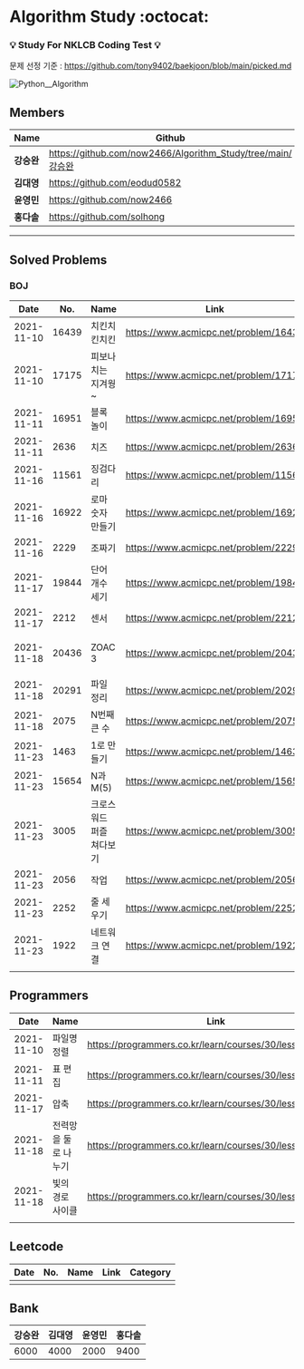 # Algorithm Study :octocat:

###  :bulb: Study For NKLCB Coding Test 💡
문제 선정 기준 : https://github.com/tony9402/baekjoon/blob/main/picked.md

![Python__Algorithm](https://user-images.githubusercontent.com/57916633/141115052-63522b4d-c507-4ec7-8ddd-b4293ca7a5c2.png)

## Members

|Name|Github|Blog|
|------|---|---|
|**강승완**|https://github.com/now2466/Algorithm_Study/tree/main/강승완|https://velog.io/@sdubee10|
|**김대영**|https://github.com/eodud0582|https://velog.io/@eodud0582|
|**윤영민**|https://github.com/now2466|https://velog.io/@now2466|
|**홍다솔**|https://github.com/solhong|https://velog.io/@do-it|

---
## Solved Problems

### BOJ

|Date|No.|Name|Link|Category|
|------|------|-----|-----|-----|
|2021-11-10|16439|치킨치킨치킨|https://www.acmicpc.net/problem/16439|DFS,BruteForce|
|2021-11-10|17175|피보나치는 지겨웡~|https://www.acmicpc.net/problem/17175|DP|
|2021-11-11|16951|블록 놀이|https://www.acmicpc.net/problem/16951|BruteForce|
|2021-11-11|2636|치즈|https://www.acmicpc.net/problem/2636|BFS|
|2021-11-16|11561|징검다리|https://www.acmicpc.net/problem/11561|BinarySearch,수학|
|2021-11-16|16922|로마 숫자 만들기|https://www.acmicpc.net/problem/16922|BruteForce, Backtracking|
|2021-11-16|2229|조짜기|https://www.acmicpc.net/problem/2229|다이나믹|
|2021-11-17|19844|단어 개수 세기|https://www.acmicpc.net/problem/19844|구현,문자열|
|2021-11-17|2212|센서|https://www.acmicpc.net/problem/2212|그리디,정렬|
|2021-11-18|20436|ZOAC 3|https://www.acmicpc.net/problem/20436|구현,시뮬레이션,런타임 전의 전처리|
|2021-11-18|20291|파일 정리|https://www.acmicpc.net/problem/20291|문자열,정렬,파싱|
|2021-11-18|2075|N번째 큰 수|https://www.acmicpc.net/problem/2075|정렬,우선순위 큐|
|2021-11-23|1463|1로 만들기|https://www.acmicpc.net/problem/1463|DP|
|2021-11-23|15654|N과 M(5)|https://www.acmicpc.net/problem/15654|DFS|
|2021-11-23|3005|크로스워드 퍼즐 쳐다보기|https://www.acmicpc.net/problem/3005|구현,문자열,파싱|
|2021-11-23|2056|작업|https://www.acmicpc.net/problem/2056|위상정렬,DP|
|2021-11-23|2252|줄 세우기|https://www.acmicpc.net/problem/2252|위상정렬|
|2021-11-23|1922|네트워크 연결|https://www.acmicpc.net/problem/1922|최소스패닝트리,크루스칼,Union&Find|
||||||

## Programmers
|Date|Name|Link|Category|
|------|-----|-----|-----|
|2021-11-10|파일명 정렬|https://programmers.co.kr/learn/courses/30/lessons/17686|String|
|2021-11-11|표 편집|https://programmers.co.kr/learn/courses/30/lessons/81303|String|
|2021-11-17|압축|https://programmers.co.kr/learn/courses/30/lessons/17684|String|
|2021-11-18|전력망을 둘로 나누기|https://programmers.co.kr/learn/courses/30/lessons/86971|인접행렬,인접리스트,DFS,BFS|
|2021-11-18|빛의 경로 사이클|https://programmers.co.kr/learn/courses/30/lessons/86052|구현,시뮬레이션,DFS|
|||||

## Leetcode
|Date|No.|Name|Link|Category|
|------|------|-----|-----|-----|
||||||


## Bank
|강승완|김대영|윤영민|홍다솔|
|------|------|-----|-----|
|6000|4000|2000|9400|
